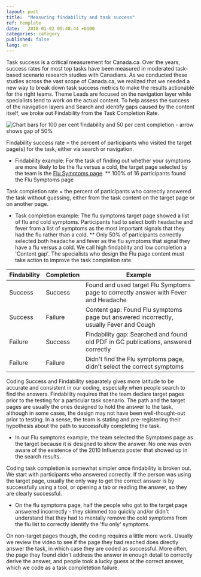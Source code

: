 ```yaml
---
layout: post
title:  "Measuring findability and task success"
ref: template
date:   2018-01-02 09:48:44 +0100
categories: category
published: false
lang: en
---
```

Task success is a critical measurement for Canada.ca. Over the years, success rates for most top tasks have been measured in moderated task-based scenario research studies with Canadians.  As we conducted these studies across the vast scope of Canada.ca, we realized that we needed a new way to break down task success metrics to make the results actionable for the right teams.  Theme Leads are focused on the navigation layer while specialists tend to work on the actual content. To help assess the success of the navigation layers and Search and identify gaps caused by the content itself, we broke out Findability from the Task Completion Rate. 

![Chart bars for 100 per cent findability and 50 per cent completion - arrow shows gap of 50%]("./_images/Contentgap-en.PNG" "Content gap")

Findability success rate = the percent of participants who visited the target page(s) for the task, either via search or navigation.
* Findability example: For the task of finding out whether your symptoms are more likely to be the flu versus a cold, the target page selected by the team is the [Flu Symptoms page](https://www.canada.ca/en/public-health/services/diseases/flu-influenza/symptoms-flu-influenza.html). 
** 100% of 16 participants found the Flu Symptoms page 

Task completion rate = the percent of participants who correctly answered the task without guessing, either from the task content on the target page or on another page. 
* Task completion example: The flu symptoms target page showed a list of flu and cold symptoms. Participants had to select both headache and fever from a list of symptoms as the most important signals that they had the flu rather than a cold. 
** Only 50% of participants correctly selected both headache and fever as the flu symptoms that signal they have a flu versus a cold. We call high findability and low completion a 'Content gap'. The specialists who design the Flu page content must take action to improve the task completion rate.  

Findability | Completion | Example
--- | --- | ---
Success | Success |  Found and used target Flu Symptoms page to correctly answer with Fever and Headache
Success | Failure |  Content gap: Found Flu symptoms page but answered incorrectly, usually Fever and Cough 
Failure | Success |  Findability gap: Searched and found old PDF in GC publications, answered correctly
Failure | Failure |  Didn't find the Flu symptoms page, didn't select the correct symptoms

Coding Success and Findability separately gives more latitude to be accurate and consistent in our coding, especially when people search to find the answers. Findability requires that the team declare target pages prior to the testing for a particular task scenario. The path and the target pages are usually the ones designed to hold the answer to the task, although in some cases, the design may not have been well-thought-out prior to testing. In a sense, the team is stating and pre-registering their hypothesis about the path to successfully completing the task.

* In our Flu symptoms example, the team selected the Symptoms page as the target because it is designed to show the answer. No one was even aware of the existence of the 2010 Influenza poster that showed up in the search results. 

Coding task completion is somewhat simpler once findability is broken out. We start with participants who answered correctly. If the person was using the target page, usually the only way to get the correct answer is by successfully using a tool, or opening a tab or reading the answer, so they are clearly successful.

* On the flu symptoms page, half the people who got to the target page answered incorrectly - they skimmed too quickly and/or didn't understand that they had to mentally remove the cold symptoms from the flu list to correctly identify the 'flu only' symptoms. 

On non-target pages though, the coding requires a little more work. Usually we review the video to see if the page they had reached does directly answer the task, in which case they are coded as successful. More often, the page they found didn't address the answer in enough detail to correctly derive the answer, and people took a lucky guess at the correct answer, which we code as a task completetion failure.


